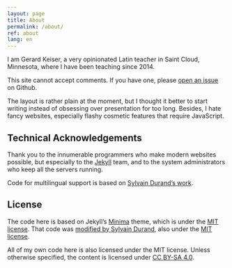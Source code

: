 ```yaml
---
layout: page
title: About
permalink: /about/
ref: about
lang: en
---
```


I am Gerard Keiser, a very opinionated Latin teacher in Saint Cloud, 
Minnesota, where I have been teaching since 2014. 

This site cannot accept comments. If you have one, please
[open an issue](https://github.com/Lactantius/discamus/issues) on 
Github.

The layout is rather plain at the moment, but I thought it better to 
start writing instead of obsessing over presentation for too long. 
Besides, I hate fancy websites, especially flashy cosmetic
features that require JavaScript.

## Technical Acknowledgements

Thank you to the innumerable programmers who make modern websites possible, 
but especially to the [Jekyll](https://www.jekyllrb.com) team, and to the 
system administrators who keep all the servers running.

Code for multilingual support is based on [Sylvain Durand’s work](https://www.sylvaindurand.org/making-jekyll-multilingual/).

## License

The code here is based 
on Jekyll’s [Minima](https://github.com/jekyll/minima) theme, which 
is under 
the [MIT license](https://opensource.org/licenses/MIT). That code 
was [modified by Sylvain Durand](https://github.com/sylvaindurand/jekyll-multilingual), also under the [MIT license](https://www.sylvaindurand.org/about#license).

All of my own code here is also licensed under the MIT license. 
Unless otherwise specified, the content is licensed under 
[CC BY-SA 4.0](https://creativecommons.org/licenses/by-sa/4.0/).
